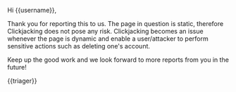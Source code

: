 Hi {{username}},

Thank you for reporting this to us. The page in question is static, therefore Clickjacking does not pose any risk. Clickjacking becomes an issue whenever the page is dynamic and enable a user/attacker to perform sensitive actions such as deleting one's account.

Keep up the good work and we look forward to more reports from you in the future!

{{triager}}